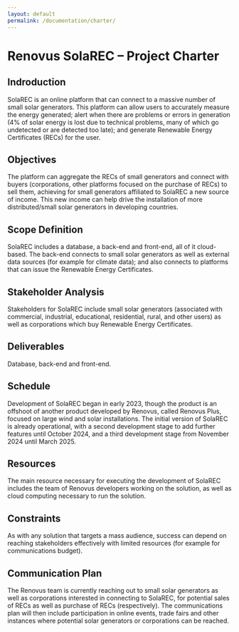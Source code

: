 ```yaml
---
layout: default
permalink: /documentation/charter/
---
```

# Renovus SolaREC – Project Charter

## Indroduction
SolaREC is an online platform that can connect to a massive number of small solar generators. This platform can allow users to accurately measure the energy generated; alert when there are problems or errors in generation (4% of solar energy is lost due to technical problems, many of which go undetected or are detected too late); and generate Renewable Energy Certificates (RECs) for the user.

## Objectives
The platform can aggregate the RECs of small generators and connect with buyers (corporations, other platforms focused on the purchase of RECs) to sell them, achieving for small generators affiliated to SolaREC a new source of income. This new income can help drive the installation of more distributed/small solar generators in developing countries.

## Scope Definition
SolaREC includes a database, a back-end and front-end, all of it cloud-based. The back-end connects to small solar generators as well as external data sources (for example for climate data); and also connects to platforms that can issue the Renewable Energy Certificates.

## Stakeholder Analysis
Stakeholders for SolaREC include small solar generators (associated with commercial, industrial, educational, residential, rural, and other users) as well as corporations which buy Renewable Energy Certificates.

## Deliverables
Database, back-end and front-end.

## Schedule
Development of SolaREC began in early 2023, though the product is an offshoot of another product developed by Renovus, called Renovus Plus, focused on large wind and solar installations. The initial version of SolaREC is already operational, with a second development stage to add further features until October 2024, and a third development stage from November 2024 until March 2025.

## Resources
The main resource necessary for executing the development of SolaREC includes the team of Renovus developers working on the solution, as well as cloud computing necessary to run the solution.

## Constraints
As with any solution that targets a mass audience, success can depend on reaching stakeholders effectively with limited resources (for example for communications budget).

## Communication Plan
The Renovus team is currently reaching out to small solar generators as well as corporations interested in connecting to SolaREC, for potential sales of RECs as well as purchase of RECs (respectively). The communications plan will then include participation in online events, trade fairs and other instances where potential solar generators or corporations can be reached.